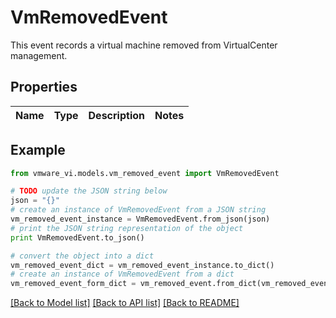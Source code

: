 # VmRemovedEvent

This event records a virtual machine removed from VirtualCenter management. 

## Properties
Name | Type | Description | Notes
------------ | ------------- | ------------- | -------------

## Example

```python
from vmware_vi.models.vm_removed_event import VmRemovedEvent

# TODO update the JSON string below
json = "{}"
# create an instance of VmRemovedEvent from a JSON string
vm_removed_event_instance = VmRemovedEvent.from_json(json)
# print the JSON string representation of the object
print VmRemovedEvent.to_json()

# convert the object into a dict
vm_removed_event_dict = vm_removed_event_instance.to_dict()
# create an instance of VmRemovedEvent from a dict
vm_removed_event_form_dict = vm_removed_event.from_dict(vm_removed_event_dict)
```
[[Back to Model list]](../README.md#documentation-for-models) [[Back to API list]](../README.md#documentation-for-api-endpoints) [[Back to README]](../README.md)


